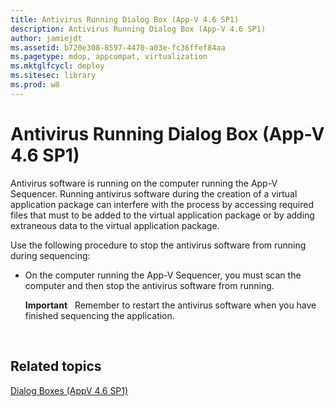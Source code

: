 ```yaml
---
title: Antivirus Running Dialog Box (App-V 4.6 SP1)
description: Antivirus Running Dialog Box (App-V 4.6 SP1)
author: jamiejdt
ms.assetid: b720e308-8597-4470-a03e-fc36ffef84aa
ms.pagetype: mdop, appcompat, virtualization
ms.mktglfcycl: deploy
ms.sitesec: library
ms.prod: w8
---
```



# Antivirus Running Dialog Box (App-V 4.6 SP1)


Antivirus software is running on the computer running the App-V Sequencer. Running antivirus software during the creation of a virtual application package can interfere with the process by accessing required files that must to be added to the virtual application package or by adding extraneous data to the virtual application package.

Use the following procedure to stop the antivirus software from running during sequencing:

-   On the computer running the App-V Sequencer, you must scan the computer and then stop the antivirus software from running.

    **Important**  
    Remember to restart the antivirus software when you have finished sequencing the application.

     

## Related topics


[Dialog Boxes (AppV 4.6 SP1)](dialog-boxes--appv-46-sp1-.md)

 

 





